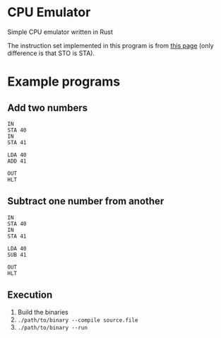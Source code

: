 # CPU Emulator
Simple CPU emulator written in Rust

The instruction set implemented in this program is from [this page](http://teaching.idallen.com/dat2343/09f/notes/13lmc_opcodes.htm) (only difference is that STO is STA).

# Example programs

## Add two numbers

```
IN
STA 40
IN
STA 41

LDA 40
ADD 41

OUT
HLT
```

## Subtract one number from another

```
IN
STA 40
IN
STA 41

LDA 40
SUB 41

OUT
HLT
```

## Execution

1) Build the binaries
2) `./path/to/binary --compile source.file`
3) `./path/to/binary --run`